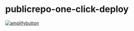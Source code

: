 # publicrepo-one-click-deploy
[![amplifybutton](https://oneclick.amplifyapp.com/button.svg)](https://console.aws.amazon.com/amplify/home#/deploy?repo=https://github.com/jhonangelmireles/publicrepo-one-click-deploy)
